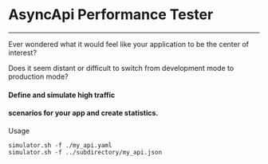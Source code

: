 # AsyncApi Performance Tester
___

Ever wondered what it would feel like your application to 
be the center of interest?

Does it seem distant or difficult to switch from development mode
to production mode?

#### Define and simulate high traffic
#### scenarios for your app and create statistics.

Usage

```
simulator.sh -f ./my_api.yaml 
simulator.sh -f ../subdirectory/my_api.json
```




